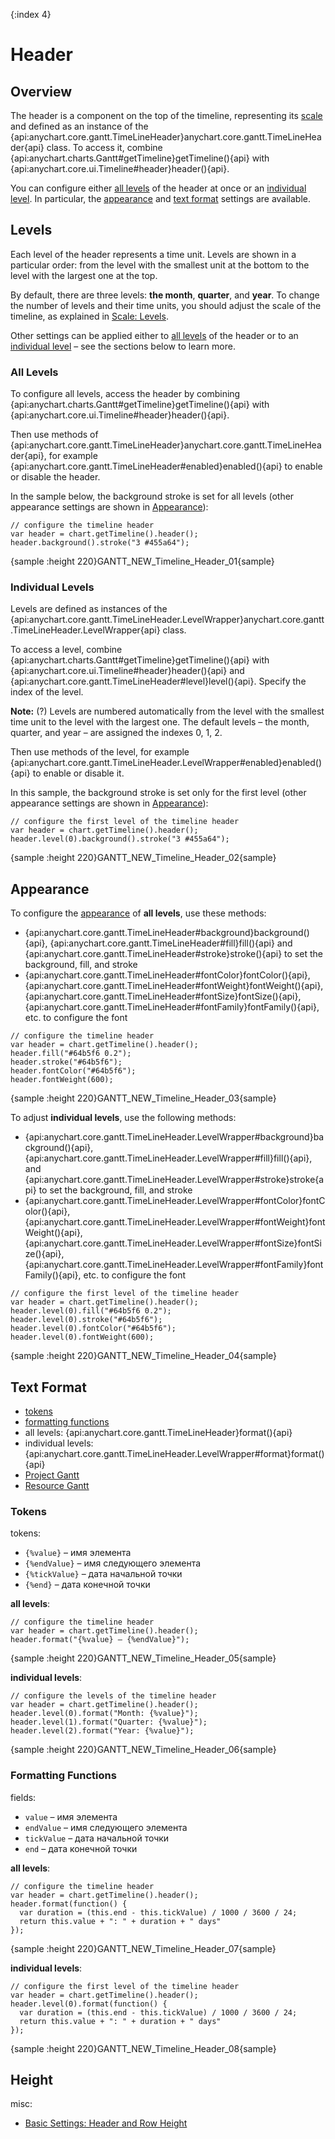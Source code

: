 {:index 4}
# Header

## Overview

The header is a component on the top of the timeline, representing its [scale](Scale) and defined as an instance of the {api:anychart.core.gantt.TimeLineHeader}anychart.core.gantt.TimeLineHeader{api} class. To access it, combine {api:anychart.charts.Gantt#getTimeline}getTimeline(){api} with {api:anychart.core.ui.Timeline#header}header(){api}.

You can configure either [all levels](#all_levels) of the header at once or an [individual level](#level). In particular, the [appearance](#appearance) and [text format](#text_format) settings are available.

## Levels

Each level of the header represents a time unit. Levels are shown in a particular order: from the level with the smallest unit at the bottom to the level with the largest one at the top.

By default, there are three levels: **the month**, **quarter**, and **year**. To change the number of levels and their time units, you should adjust the scale of the timeline, as explained in [Scale: Levels](#Scale#levels).

Other settings can be applied either to [all levels](#all_levels) of the header or to  an [individual level](#level) – see the sections below to learn more.

### All Levels

To configure all levels, access the header by combining {api:anychart.charts.Gantt#getTimeline}getTimeline(){api} with {api:anychart.core.ui.Timeline#header}header(){api}.

Then use methods of {api:anychart.core.gantt.TimeLineHeader}anychart.core.gantt.TimeLineHeader{api}, for example {api:anychart.core.gantt.TimeLineHeader#enabled}enabled(){api} to enable or disable the header.

In the sample below, the background stroke is set for all levels (other appearance settings are shown in [Appearance](#appearance)):

```
// configure the timeline header
var header = chart.getTimeline().header();
header.background().stroke("3 #455a64");
```

{sample :height 220}GANTT\_NEW\_Timeline\_Header\_01{sample}

### Individual Levels

Levels are defined as instances of the {api:anychart.core.gantt.TimeLineHeader.LevelWrapper}anychart.core.gantt.TimeLineHeader.LevelWrapper{api} class.

To access a level, combine {api:anychart.charts.Gantt#getTimeline}getTimeline(){api} with {api:anychart.core.ui.Timeline#header}header(){api} and {api:anychart.core.gantt.TimeLineHeader#level}level(){api}. Specify the index of the level.

**Note:** (?) Levels are numbered automatically from the level with the smallest time unit to the level with the largest one. The default levels – the month, quarter, and year – are assigned the indexes 0, 1, 2.

Then use methods of the level, for example {api:anychart.core.gantt.TimeLineHeader.LevelWrapper#enabled}enabled(){api} to enable or disable it.

In this sample, the background stroke is set only for the first level (other appearance settings are shown in [Appearance](#appearance)):

```
// configure the first level of the timeline header
var header = chart.getTimeline().header();
header.level(0).background().stroke("3 #455a64");
```

{sample :height 220}GANTT\_NEW\_Timeline\_Header\_02{sample}

## Appearance

To configure the [appearance](../../Appearance_Settings) of **all levels**, use these methods:

* {api:anychart.core.gantt.TimeLineHeader#background}background(){api}, {api:anychart.core.gantt.TimeLineHeader#fill}fill(){api} and {api:anychart.core.gantt.TimeLineHeader#stroke}stroke(){api} to set the background, fill, and stroke
* {api:anychart.core.gantt.TimeLineHeader#fontColor}fontColor(){api}, {api:anychart.core.gantt.TimeLineHeader#fontWeight}fontWeight(){api},
{api:anychart.core.gantt.TimeLineHeader#fontSize}fontSize(){api}, {api:anychart.core.gantt.TimeLineHeader#fontFamily}fontFamily(){api}, etc. to configure the font


```
// configure the timeline header
var header = chart.getTimeline().header();
header.fill("#64b5f6 0.2");
header.stroke("#64b5f6");
header.fontColor("#64b5f6");
header.fontWeight(600);
```

{sample :height 220}GANTT\_NEW\_Timeline\_Header\_03{sample}

To adjust **individual levels**, use the following methods:

* {api:anychart.core.gantt.TimeLineHeader.LevelWrapper#background}background(){api}, {api:anychart.core.gantt.TimeLineHeader.LevelWrapper#fill}fill(){api}, and {api:anychart.core.gantt.TimeLineHeader.LevelWrapper#stroke}stroke{api} to set the background, fill, and stroke
* {api:anychart.core.gantt.TimeLineHeader.LevelWrapper#fontColor}fontColor(){api}, {api:anychart.core.gantt.TimeLineHeader.LevelWrapper#fontWeight}fontWeight(){api}, {api:anychart.core.gantt.TimeLineHeader.LevelWrapper#fontSize}fontSize(){api}, {api:anychart.core.gantt.TimeLineHeader.LevelWrapper#fontFamily}fontFamily(){api}, etc. to configure the font


```
// configure the first level of the timeline header
var header = chart.getTimeline().header();
header.level(0).fill("#64b5f6 0.2");
header.level(0).stroke("#64b5f6");
header.level(0).fontColor("#64b5f6");
header.level(0).fontWeight(600);
```

{sample :height 220}GANTT\_NEW\_Timeline\_Header\_04{sample}

## Text Format

* [tokens](../../Common_Settings/Text_Formatters#string_tokens)
* [formatting functions](../../Common_Settings/Text_Formatters#formatting_functions)
* all levels: {api:anychart.core.gantt.TimeLineHeader}format(){api}
* individual levels: {api:anychart.core.gantt.TimeLineHeader.LevelWrapper#format}format(){api}
* [Project Gantt](../Project_Chart)
* [Resource Gantt](../Resource_Chart)

### Tokens

tokens:

* `{%value}` – имя элемента
* `{%endValue}` – имя следующего элемента
* `{%tickValue}` – дата начальной точки
* `{%end}` – дата конечной точки


**all levels**:

```
// configure the timeline header
var header = chart.getTimeline().header();
header.format("{%value} – {%endValue}");
```

{sample :height 220}GANTT\_NEW\_Timeline\_Header\_05{sample}

**individual levels**:

```
// configure the levels of the timeline header
var header = chart.getTimeline().header();
header.level(0).format("Month: {%value}");
header.level(1).format("Quarter: {%value}");
header.level(2).format("Year: {%value}");
```

{sample :height 220}GANTT\_NEW\_Timeline\_Header\_06{sample}

### Formatting Functions

fields:

* `value` – имя элемента
* `endValue` – имя следующего элемента
* `tickValue` – дата начальной точки
* `end` – дата конечной точки

**all levels**:

```
// configure the timeline header
var header = chart.getTimeline().header();
header.format(function() {
  var duration = (this.end - this.tickValue) / 1000 / 3600 / 24;
  return this.value + ": " + duration + " days"
});
```

{sample :height 220}GANTT\_NEW\_Timeline\_Header\_07{sample}

**individual levels**:

```
// configure the first level of the timeline header
var header = chart.getTimeline().header();
header.level(0).format(function() {
  var duration = (this.end - this.tickValue) / 1000 / 3600 / 24;
  return this.value + ": " + duration + " days"
});
```

{sample :height 220}GANTT\_NEW\_Timeline\_Header\_08{sample}

## Height

misc:

* [Basic Settings: Header and Row Height](../Basic_Settings#header_and_row_height)